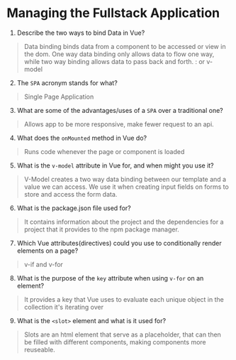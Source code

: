 # Managing the Fullstack Application

1. Describe the two ways to bind Data in Vue?

  > Data binding binds data from a component to be accessed or view in the dom. One way data binding only allows data to flow one way, while two way binding allows data to pass back and forth. : or v-model

2. The `SPA` acronym stands for what?

  > Single Page Application

3. What are some of the advantages/uses of a `SPA` over a traditional one?

  > Allows app to be more responsive, make fewer request to an api.

4. What does the `onMounted` method in Vue do?

  > Runs code whenever the page or component is loaded

5. What is the `v-model` attribute in Vue for, and when might you use it?

  > V-Model creates a two way data binding between our template and a value we can access. We use it when creating input fields on forms to store and access the form data.

6. What is the package.json file used for?

  > It contains information about the project and the dependencies for a project that it provides to the npm package manager.

7. Which Vue attributes(directives) could you use to conditionally render elements on a page?

  > v-if and v-for

8. What is the purpose of the `key` attribute when using `v-for` on an element?

  > It provides a key that Vue uses to evaluate each unique object in the collection it's iterating over

9. What is the `<slot>` element and what is it used for?

  > Slots are an html element that serve as a placeholder, that can then be filled with different components, making components more reuseable.
